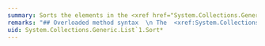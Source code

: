 ```yaml
---
summary: Sorts the elements in the <xref href="System.Collections.Generic.List`1"></xref> or a portion of it.
remarks: "## Overloaded method syntax  \n The  <xref:System.Collections.Generic.List%601.Sort%2A> methods enable you to sort with the default comparer for the object type in the list, or specify a customer sort method.  \n  \n [List\\<T>.Sort()](xref:System.Collections.Generic.List%601.Sort%28%29)\n Sorts the elements in the entire list using the default comparer of the object type held in the list.  \n  \n [List\\<T>.Sort M(Comparison\\<T> comparison)](xref:System.Collections.Generic.List%601.Sort%28System.Comparison%7B%600%7D%29)\n Sorts the elements in the entire list using the specified comparer.  \n  \n [List\\<T>.Sort(IComparer\\<T> comparer)](xref:System.Collections.Generic.List%601.Sort%28System.Collections.Generic.IComparer%7B%600%7D%29)\n Sorts the elements in the entire list using the specified <xref:System.Comparison%601?displayProperty=fullName>.  \n  \n [List\\<T>.Sort(Int32 index, Int32 count, IComparer\\<T> comparer)](xref:System.Collections.Generic.List%601.Sort%28System.Int32,System.Int32,System.Collections.Generic.IComparer%7B%600%7D%29)\n Sorts the elements in a range of elements in list using the specified comparer.  \n  \n## Parameters  \n  \n|Parameter|Type|Description|  \n|---------------|----------|-----------------|  \n|`comparison`|<xref:System.Comparison%601>|The delegate method to use when comparing elements|  \n|comparer|<xref:System.Collections.Generic.IComparer%601>|The <xref:System.Collections.Generic.IComparer%601> implementation to use when comparing elements, or null to use the default comparer <xref:System.Collections.Generic.Comparer%601.Default>.|  \n|`index`|<xref:System.Int32>|The zero-based starting index of the range to sort.|  \n|`count`|<xref:System.Int32>|The length of the range to sort.|  \n  \n## Exceptions  \n  \n|Exception|Condition|  \n|---------------|---------------|  \n|<xref:System.InvalidOperationException>|`comparer` is not specified or `null`, and the default comparer <xref:System.Collections.Generic.Comparer%601.Default%2A?displayProperty=fullName> cannot find implementation of the <xref:System.IComparable%601?displayProperty=fullName> generic interface or the <xref:System.IComparable?displayProperty=fullName> interface for type T.|  \n|<xref:System.ArgumentNullException>|`comparison` is `null`.|  \n|<xref:System.ArgumentException>|The implementation of `comparison` or `comparer` caused an error during the sort. For example, `comparison` might not return 0 when comparing an item with itself.<br /><br /> -or-<br /><br /> `index` and `count` do not specify a valid range in the <xref:System.Collections.Generic.List%601>.|  \n|<xref:System.ArgumentOutOfRangeException>|`index` is less than 0 or `count` is less than 0.|"
uid: System.Collections.Generic.List`1.Sort*
---
```

